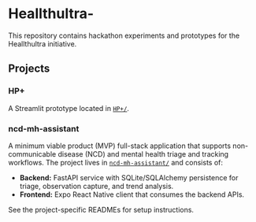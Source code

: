 # Heallthultra-

This repository contains hackathon experiments and prototypes for the Heallthultra initiative.

## Projects

### HP+
A Streamlit prototype located in [`HP+/`](HP+/README.md).

### ncd-mh-assistant
A minimum viable product (MVP) full-stack application that supports non-communicable disease (NCD) and mental health triage and tracking workflows. The project lives in [`ncd-mh-assistant/`](ncd-mh-assistant/) and consists of:

- **Backend:** FastAPI service with SQLite/SQLAlchemy persistence for triage, observation capture, and trend analysis.
- **Frontend:** Expo React Native client that consumes the backend APIs.

See the project-specific READMEs for setup instructions.
